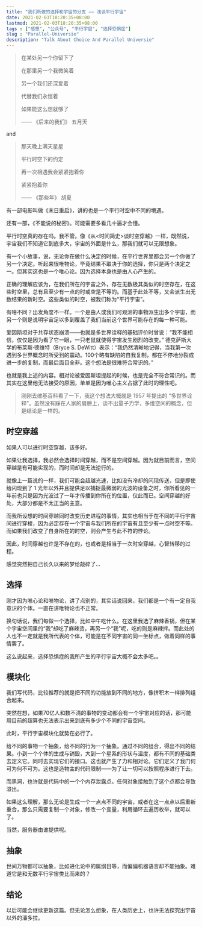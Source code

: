 ```yaml
---
title: "我们所做的选择和宇宙的分支 —— 浅谈平行宇宙"
date: 2021-02-03T18:20:35+08:00
lastmod: 2021-02-03T18:20:35+08:00
tags : ["感想", "公众号", "平行宇宙", "选择恐惧症"]
slug : "Parallel-Universie"
description: "Talk About Choice And Parallel Universie"
---
```


> 在某处另一个你留下了
>
> 在那里另一个我微笑着
>
> 另一个我们还深爱着
>
> 代替我们永恒着
>
> 如果能这么想就够了
>
> —— 《后来的我们》 五月天

and

> 那天晚上满天星星
>
> 平行时空下的约定
>
> 再一次相遇我会紧紧抱着你
>
> 紧紧抱着你
>
> —— 《那些年》 胡夏

有一部电影叫做《末日重启》，讲的也是一个平行时空中不同的境遇。

还有一部，《不能说的秘密》。可能需要多看几十遍才会懂。

平行时空真的存在吗。我不管。像《从\<时间简史\>谈时空穿越》一样，既然说，宇宙我们不知道它到底多大，宇宙的外面是什么，那我们就可以无限想象。

有一个小故事，说，无论你在做什么决定的时候，在平行世界里都会另一个你做了另一个决定。听起来很唯物论，毕竟结果不取决于你的选择，你只是两个决定之一。但其实这也是一个唯心论。因为选择本身也是由人心产生的。

正确的理解应该为，在我们所在的宇宙之外，存在无数极其类似的时空存在，在这些时空里，总有且至少有一点的时或空是不等的。而基于此处不等，又会派生出无数结果的新时空。这些类似的时空，被我们称为“平行宇宙”。

有啥不同？出发角度不一样。一个是由人或我们可观测的事物派生出多个宇宙，而另一个则是说明宇宙足以多到覆盖了我们当前这个世界可能存在的每一种可能。

爱因斯坦对于共存状态崩溃——也就是多世界诠释的基础评价时曾说：“我不能相信，仅仅是因为看了它一眼，一只老鼠就使得宇宙发生剧烈的改变。” 德克萨斯大学的布莱斯·德维特（Bryce S. DeWitt）表示：“我仍然清晰地记得，当我第一次遇到多世界概念时所受到的震动。100个略有缺陷的自我复制，都在不停地分裂成进一步的复制，而最后面目全非。这个想法是很难符合常识的。”

也就是我上述的内容。相对论被爱因斯坦提起的时候，也是完全不符合常识的。而其实在这里他无法接受的原因，单单是因为唯心主义占据了此时的理性吧。

> 刚刚去维基百科看了一下，我这个想法大概就是 1957 年提出的 “多世界诠释”。虽然没有踩在人家的肩膀上，谈不出量子力学，多维空间的概念，但是结论是一样的。

## 时空穿越

如果人可以进行时空穿越，该多好。

如果让我选择，我必然会选择时间穿越，而不是空间穿越。因为就目前而言，空间穿越是有可能实现的，而时间却是无法逆行的。

就像上一篇说的一样，我们可能会超越光速，比如没有冷却的闪现传送，但是即使给闪现到了 1 光年以外并且提供足以捕捉最微弱的光波的设备之时，你所看见的一年前也只是因为光波过了一年才传播到你所在的位置，仅此而已。空间穿越的好处，大部分都是不太正当的主意。

而我所设想的时间穿越同时改变历史进程的事情，其实也相当于在不同的平行宇宙间进行穿梭，因为必定存在一个宇宙与我们所在的宇宙有且至少有一点时空不等。而如果我们改变了自身所在的时空，则会产生与此不符的悖论。

因此，时间穿越也许是不存在的，也或者是相当于一次时空穿越，心智转移的过程。

感觉突然把自己长久以来的梦给敲碎了…

## 选择

刚才因为唯心论和唯物论，讲了点别的，其实话说回来，我们都是一个有一定自我意识的个体。一直在讲唯物论也不正常。

换句话说，我们每做一个选择，比如中午吃什么。在这里我选了麻辣香锅，但在某个宇宙空间里的“我”却吃了麻辣烫，再另一个“我”呢，吃的则是麻辣拌。而此处的人也不一定就是我所代表的个体，可能是在不同宇宙的同一坐标点，做着同样的事情罢了。

这么说起来，选择恐惧症的我所产生的平行宇宙大概不会太多吧。。

## 模块化

我们写代码，比较推荐的就是把不同的功能放到不同的地方，像拼积木一样排列组合起来。

突然在想，如果70亿人和数不清的事物的变动都会有一个宇宙对应的话，那可能用目前的超算也无法表示出来到底有多少个不同的宇宙空间。

此时，平行宇宙模块化就势在必行了。

给不同的事物一个抽象，给不同的行为一个抽象。通过不同的组合，得出不同的结果。小到一个个体的生成与销毁，大到一个星系的形状与温度，都有不同的基础类去定义它。同时去实现它们的接口。这也就产生了力和相对论。它们定义了我门何可为何不可为。这也是造物主的代码限制——为了让一切可以按照程序进行下去。

而黑洞，也许就是代码中的一个个内存泄露点。任何对象接触到了这个点都会导致溢出。

如果这么理解，那么无论是生成一个一点点不同的宇宙，或者在这一点点以后重新重合，那么只需要复制一个对象，修改一个变量，利用循环去遍历枚举，就可以了。

当然，服务器由谁提供呢。

## 抽象

世间万物都可以抽象，比如进化论中的属纲目等，而偏偏机器语言却不能抽象。难道它是和无数平行宇宙类比而来的？

## 结论

以后可能会继续更新这篇。但无论怎么想象，在人类历史上，也许无法探究出宇宙以外的潘多拉。
